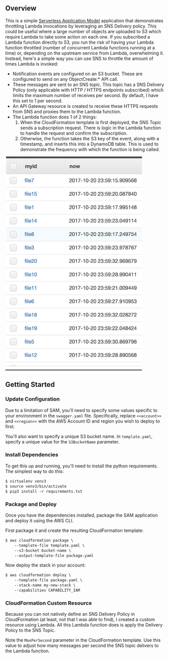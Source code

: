## Overview

This is a simple [Serverless Application Model](https://github.com/awslabs/serverless-application-model) application that demonstrates throttling Lambda invocations by leveraging an SNS Delivery policy. This could be useful where a large number of objects are uploaded to S3 which require Lambda to take some action on each one. If you subscribed a Lambda function directly to S3, you run the risk of having your Lambda function throttled (number of concurrent Lambda functions running at a time) or, depending on the upstream service from Lambda, overwhelming it. Instead, here's a simple way you can use SNS to throttle the amount of times Lambda is invoked:

* Notification events are configured on an S3 bucket. These are configured to send on any ObjectCreate:* API call.
* These messages are sent to an SNS topic. This topic has a SNS Delivery Policy (only applicable with HTTP / HTTPS endpoints subscribed) which limits the maximum number of receives per second. By default, I have this set to 1 per second.
* An API Gateway resource is created to receive these HTTPS requests from SNS and proxies them to the Lambda function.
* The Lambda function does 1 of 2 things:
  1. When the CloudFormation template is first deployed, the SNS Topic sends a subscription request. There is logic in the Lambda function to handle the request and confirm the subscription.
  1. Otherwise, the function takes the S3 key of the event, along with a timestamp, and inserts this into a DynamoDB table. This is used to demonstrate the frequency with which the function is being called.

![screenshot](images/screenshot.png)

## Getting Started

### Update Configuration
Due to a limitation of SAM, you'll need to specify some values specific to your environment in the ```swagger.yaml``` file. Specifically, replace ```<<account>>``` and ```<<region>>``` with the AWS Account ID and region you wish to deploy to first.

You'll also want to specify a unique S3 bucket name. In ```template.yaml```, specify a unique value for the ```S3BucketName``` parameter.

### Install Dependencies
To get this up and running, you'll need to install the python requirements. The simplest way to do this:

```
$ virtualenv venv3
$ source venv3/bin/activate
$ pip3 install -r requirements.txt
```

### Package and Deploy

Once you have the dependencies installed, package the SAM application and deploy it using the AWS CLI.

First package it and create the resulting CloudFormation template:

```
$ aws cloudformation package \
    --template-file template.yaml \
    --s3-bucket bucket-name \
    --output-template-file package.yaml
```

Now deploy the stack in your account:

```
$ aws cloudformation deploy \
    --template-file package.yaml \
    --stack-name my-new-stack \
    --capabilities CAPABILITY_IAM
```

### CloudFormation Custom Resource

Because you can not natively define an SNS Delivery Policy in CloudFormation (at least, not that I was able to find), I created a custom resource using Lambda. All this Lambda function does is apply the Delivery Policy to the SNS Topic. 

Note the ```MaxPerSecond``` parameter in the CloudFormation template. Use this value to adjust how many messages per second the SNS topic delivers to the Lambda function.
